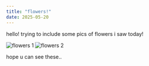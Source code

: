 ```yaml
---
title: "flowers!"
date: 2025-05-20
---
```

hello! trying to include some pics of flowers i saw today!

![flowers 1](assets/images/IMG_2415.HEIC)
![flowers 2](assets/images/IMG_2416.HEIC)

hope u can see these..
